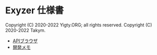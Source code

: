 # Exyzer 仕様書
Copyright (C) 2020-2022 Yigty.ORG; all rights reserved.
Copyright (C) 2020-2022 Takym.

- [APIブラウザ](./api/index.md)
- [開発メモ](./memo.md)
